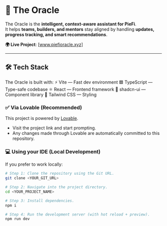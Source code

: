 # 🔮 The Oracle

The Oracle is the **intelligent, context-aware assistant for PieFi**.  
It helps **teams, builders, and mentors** stay aligned by handling **updates, progress tracking, and smart recommendations**.  

**🌍 Live Project**: [www.piefioracle.xyz] 

---

## 🛠️ Tech Stack
The Oracle is built with:
⚡ Vite — Fast dev environment
🟦 TypeScript — Type-safe codebase
⚛️ React — Frontend framework
🎨 shadcn-ui — Component library
💅 Tailwind CSS — Styling  

### ✅ Via Lovable (Recommended)  
This project is powered by [Lovable](https://lovable.dev/projects/a5a2806c-21e0-4b45-a8bf-0e3d1ce736f8).  
- Visit the project link and start prompting.  
- Any changes made through Lovable are automatically committed to this repository.  

### 💻 Using your IDE (Local Development)  

If you prefer to work locally:  

```sh
# Step 1: Clone the repository using the Git URL.
git clone <YOUR_GIT_URL>

# Step 2: Navigate into the project directory.
cd <YOUR_PROJECT_NAME>

# Step 3: Install dependencies.
npm i

# Step 4: Run the development server (with hot reload + preview).
npm run dev
